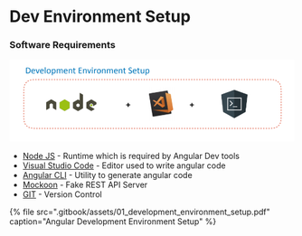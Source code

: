 # Dev Environment Setup

### Software Requirements

![](.gitbook/assets/dev-environment.PNG)

* [Node JS](https://nodejs.org/en/) - Runtime which is required by Angular Dev tools
* [Visual Studio Code](https://code.visualstudio.com/) - Editor used to write angular code
* [Angular CLI](https://cli.angular.io/) - Utility to generate angular code
* [Mockoon](https://mockoon.com/) - Fake REST API Server
* [GIT](https://git-scm.com/downloads) - Version Control

{% file src=".gitbook/assets/01\_development\_environment\_setup.pdf" caption="Angular Development Environment Setup" %}



